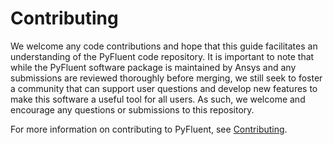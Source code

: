 # Contributing

We welcome any code contributions and hope that this guide facilitates
an understanding of the PyFluent code repository. It is important to
note that while the PyFluent software package is maintained by Ansys and any
submissions are reviewed thoroughly before merging, we still seek to foster
a community that can support user questions and develop new features to make
this software a useful tool for all users. As such, we welcome and encourage
any questions or submissions to this repository.

For more information on contributing to PyFluent, see [Contributing](https://fluentdocs.pyansys.com/contributing.html).
